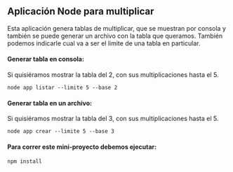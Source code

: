 ## Aplicación Node para multiplicar 

Esta aplicación genera tablas de multiplicar, que se muestran por consola 
y también se puede generar un archivo con la tabla que queramos. También 
podemos indicarle cual va a ser el limite de una tabla en particular.


#### Generar tabla en consola:

Si quisiéramos mostrar la tabla del 2, con sus multiplicaciones hasta el 5.
```
node app listar --limite 5 --base 2
```
#### Generar tabla en un archivo:

Si quisiéramos mostrar la tabla del 3, con sus multiplicaciones hasta el 5.
```
node app crear --limite 5 --base 3
```
#### Para correr este mini-proyecto debemos ejecutar:

```
npm install
```
